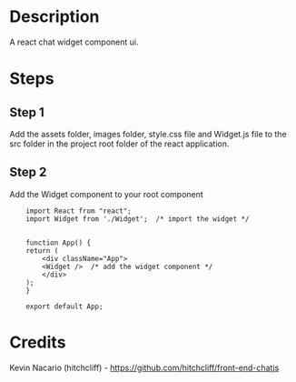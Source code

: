 # Description

A react chat widget component ui.


# Steps


## Step 1

Add the assets folder, images folder, style.css file and Widget.js file to the src folder in the project root folder of the react application.


## Step 2

Add the Widget component to your root component


        import React from "react";
        import Widget from './Widget';  /* import the widget */


        function App() {
        return (
            <div className="App">
            <Widget />  /* add the widget component */
            </div>
        );
        }

        export default App;


# Credits

Kevin Nacario (hitchcliff) - https://github.com/hitchcliff/front-end-chatjs



